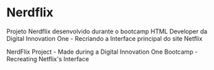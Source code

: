 # Nerdflix
 
 
 Projeto Nerdflix desenvolvido durante o bootcamp HTML Developer da Digital Innovation One - Recriando a Interface principal do site Netflix
 
 
 NerdFlix Project - Made during a Digital Innovation One Bootcamp - Recreating Netflix's Interface
 
 
